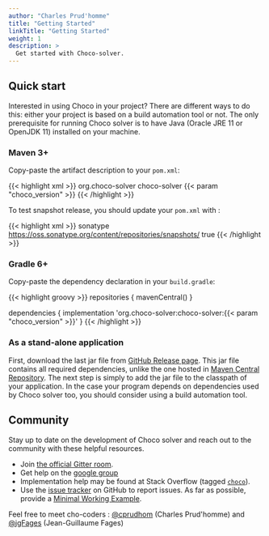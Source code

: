 ```yaml
---
author: "Charles Prud'homme"
title: "Getting Started"
linkTitle: "Getting Started"
weight: 1
description: >
  Get started with Choco-solver.
---
```

## Quick start

Interested in using Choco in your project?
There are different ways to do this: either your project is based on a build automation tool or not.
The only prerequisite for running Choco solver is to have Java (Oracle JRE 11 or OpenJDK 11) installed on your machine. 

### Maven 3+

Copy-paste the artifact description to your `pom.xml`:

{{< highlight xml >}}
<dependency>
   <groupId>org.choco-solver</groupId>
   <artifactId>choco-solver</artifactId>
   <version>{{< param "choco_version" >}}</version>
</dependency>
{{< /highlight >}}

To test snapshot release, you should update your `pom.xml` with :

{{< highlight xml >}}
<repository>
    <id>sonatype</id>
    <url>https://oss.sonatype.org/content/repositories/snapshots/</url>
    <snapshots>
        <enabled>true</enabled>
    </snapshots>
</repository>
{{< /highlight >}}

### Gradle 6+

Copy-paste the dependency declaration in your `build.gradle`:

{{< highlight groovy >}}
repositories {
    mavenCentral()
}

dependencies {
    implementation 'org.choco-solver:choco-solver:{{< param "choco_version" >}}'
}
{{< /highlight >}}

### As a stand-alone application

First, download the last jar file from [GitHub Release page](https://github.com/chocoteam/choco-solver/releases/latest).
This jar file contains all required dependencies, unlike the one hosted in [Maven Central Repository](https://maven-badges.herokuapp.com/maven-central/org.choco-solver/choco-solver).
The next step is simply to add the jar file to the classpath of your application.
In the case your program depends on dependencies used by Choco solver too, you should consider using a build automation tool.


## Community

Stay up to date on the development of Choco solver and reach out to the community with these helpful resources.

- Join [the official Gitter room](https://gitter.im/chocoteam/choco-solver#).
- Get help on the [google group](https://groups.google.com/forum/#!forum/choco-solver)
- Implementation help may be found at Stack Overflow (tagged [`choco`](https://stackoverflow.com/questions/tagged/choco)).
- Use the [issue tracker](https://github.com/chocoteam/choco-solver/issues) on GitHub to report issues. As far as possible, provide a [Minimal Working Example](https://en.wikipedia.org/wiki/Minimal_Working_Example).


Feel free to meet cho-coders : [@cprudhom](https://github.com/cprudhom) (Charles Prud'homme) and [@jgFages](https://github.com/jgFages) (Jean-Guillaume Fages) 

